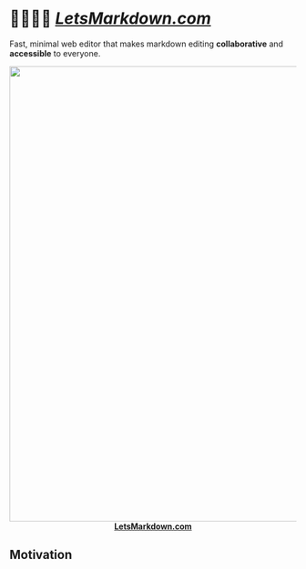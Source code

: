# 👨‍💻👩‍💻 [_LetsMarkdown.com_](https://LetsMarkdown.com/)

Fast, minimal web editor that makes markdown editing **collaborative** and
**accessible** to everyone.

<p align="center">
<a href="https://LetsMarkdown.com/">
<img src="./public/static/lmd_demo.gif" width="800"><br>
<strong>LetsMarkdown.com</strong>
</a>
</p>

## Motivation
